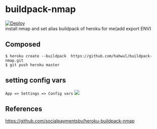 # buildpack-nmap
<a href="https://heroku.com/deploy?template=https://github.com/hahwul/buildpack-nmap">
  <img src="https://www.herokucdn.com/deploy/button.svg" alt="Deploy">
</a><br>
install nmap and set alias buildpack of heroku for me(add export ENV)

## Composed
```
$ heroku create --buildpack  https://github.com/hahwul/buildpack-nmap.git
$ git push heroku master
```
## setting config vars
`App => Settings => Config vars`
<img src="https://user-images.githubusercontent.com/13212227/65061836-b5910980-d9b5-11e9-94d4-4cb5b20929a7.png">

## References
https://github.com/socialpaymentsbv/heroku-buildpack-nmap
